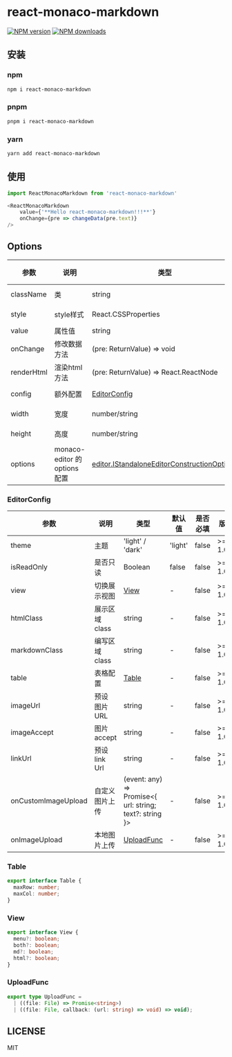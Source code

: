 # react-monaco-markdown

[![NPM version](https://img.shields.io/npm/v/react-monaco-markdown.svg?style=flat)](https://npmjs.org/package/react-monaco-markdown)
[![NPM downloads](http://img.shields.io/npm/dm/react-monaco-markdown.svg?style=flat)](https://npmjs.org/package/react-monaco-markdown)

## 安装

### npm

```sh
npm i react-monaco-markdown
```

### pnpm

```sh
pnpm i react-monaco-markdown
```

### yarn

```sh
yarn add react-monaco-markdown
```
## 使用

```ts
import ReactMonacoMarkdown from 'react-monaco-markdown'

<ReactMonacoMarkdown
    value={'**Hello react-monaco-markdown!!!**'}
    onChange={pre => changeData(pre.text)}
/>
```

## Options

| 参数 | 说明 | 类型 | 默认值 | 是否必填 | 版本 |
| --- | --- | --- | --- | --- | --- |
| className | 类 | string | - | false | >= 1.0.6 |
| style | style样式 | React.CSSProperties | - | false | >= 1.0.6 |
| value | 属性值 | string | - | false |  |
| onChange | 修改数据方法 | (pre: ReturnValue) => void | - | false |  |
| renderHtml | 渲染html 方法 | (pre: ReturnValue) => React.ReactNode |- | false |  |
| config | 额外配置 | [EditorConfig](#EditorConfig) |- | false | >= 1.0.6 |
| width | 宽度 | number/string | 100% | false | >= 1.0.7 |
| height | 高度 | number/string | 100% | false | >= 1.0.7 |
| options | monaco-editor 的 options 配置 | [editor.IStandaloneEditorConstructionOptions](https://microsoft.github.io/monaco-editor/docs.html#interfaces/editor.IStandaloneEditorConstructionOptions.html) | - | false | >= 1.0.7 |

### EditorConfig

| 参数 | 说明 | 类型 | 默认值 | 是否必填 | 版本 |
| --- | --- | --- | --- | --- | --- |
| theme | 主题 | 'light' / 'dark' | 'light' | false | >= 1.0.7 |
| isReadOnly | 是否只读 | Boolean | false | false | >= 1.0.7 |
| view | 切换展示视图 | [View](#View) | - | false | >= 1.0.7 |
| htmlClass | 展示区域class | string | - | false | >= 1.0.7 |
| markdownClass | 编写区域class | string | - | false | >= 1.0.7 |
| table | 表格配置 | [Table](#Table) | - | false | >= 1.0.7 |
| imageUrl | 预设 图片 URL | string | - | false | >= 1.0.7 |
| imageAccept | 图片accept | string | - | false | >= 1.0.7 |
| linkUrl | 预设 link Url | string | - | false | >= 1.0.7 |
| onCustomImageUpload | 自定义图片上传 | (event: any) => Promise<{ url: string; text?: string }> | - | false | >= 1.0.7 |
| onImageUpload | 本地图片上传 | [UploadFunc](#UploadFunc) | - | false | >= 1.0.7 |

### Table

```ts
export interface Table {
  maxRow: number;
  maxCol: number;
}
```

### View

```ts
export interface View {
  menu?: boolean;
  both?: boolean;
  md?: boolean;
  html?: boolean;
}
```

### UploadFunc

```ts
export type UploadFunc =
  | ((file: File) => Promise<string>)
  | ((file: File, callback: (url: string) => void) => void);
```

## LICENSE

MIT
